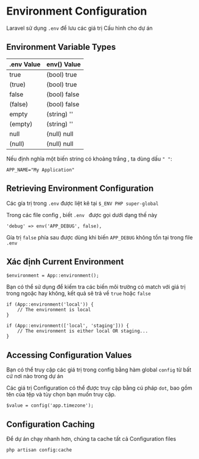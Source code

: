 # Environment Configuration
Laravel sử dụng `.env` để lưu các giá trị Cấu hình cho dự án

## Environment Variable Types
| .env Value  | env() Value  |
|---|---|
| true  | (bool) true  |
| (true)  | (bool) true  | 
| false  | (bool) false  |
| (false)  | (bool) false  | 
| empty  | (string) ''  |
| (empty)  | (string) ''  | 
| null  | (null) null  |
| (null)  | (null) null  | 

Nếu định nghĩa một biến string có khoảng trắng , ta dùng dấu `" "`:

`APP_NAME="My Application"`

## Retrieving Environment Configuration

Các gía trị trong `.env` được liệt kê tại `$_ENV PHP super-global ` 

Trong các file config , biết `.env ` được gọi dưới dạng thế này

`'debug' => env('APP_DEBUG', false),`

Gía trị `false` phía sau được dùng khi biến `APP_DEBUG` không tồn tại trong file `.env`

## Xác định Current Environment

`$environment = App::environment();`

Bạn có thể sử dụng để kiếm tra các biến môi trường có match với giá trị trong ngoặc hay không, kết quả sẽ trả về `true` hoặc `false`

    if (App::environment('local')) {
        // The environment is local
    }
    
    if (App::environment(['local', 'staging'])) {
        // The environment is either local OR staging...
    }

## Accessing Configuration Values
Bạn có thể truy cập các giá trị trong config bằng hàm global `config` từ bất cứ nơi nào trong dự án

Các giá trị Configuration có thể được truy cập bằng cú pháp `dot`, bao gồm tên của tệp và tùy chọn bạn muốn truy cập.

`$value = config('app.timezone');`

## Configuration Caching
Để dự án chạy nhanh hơn, chúng ta cache tất cả Configuration files

`php artisan config:cache`

